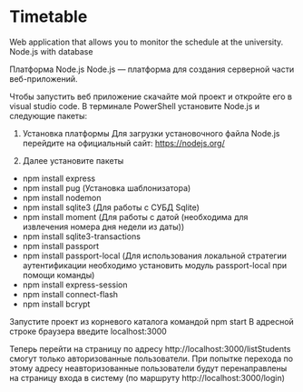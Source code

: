 # Timetable
Web application that allows you to monitor the schedule at the university.
Node.js with database

Платформа Node.js
Node.js — платформа для создания серверной части веб-приложений.

Чтобы запустить веб приложение скачайте мой проект и откройте его в visual studio code. В терминале PowerShell установите
Node.js и следующие пакеты:

1. Установка платформы
Для загрузки установочного файла Node.js перейдите на официальный сайт: https://nodejs.org/

2. Далее установите пакеты
- npm install express
-  npm install pug (Установка шаблонизатора)
- npm install nodemon
- npm install sqlite3 (Для работы с СУБД Sqlite)
- npm install moment (Для работы с датой (необходима для извлечения номера дня недели из даты))
- npm install sqlite3-transactions
- npm install passport
- npm install passport-local (Для использования локальной стратегии аутентификации необходимо установить модуль passport-local при помощи команды)
- npm install express-session 
- npm install connect-flash
- npm install bcrypt



Запустите проект из корневого каталога командой npm start
В адресной строке браузера введите localhost:3000

Теперь перейти на страницу по адресу http://localhost:3000/listStudents смогут только авторизованные пользователи.
При попытке перехода по этому адресу неавторизованные пользователи будут перенаправлены на страницу входа в систему (по маршруту http://localhost:3000/login)
